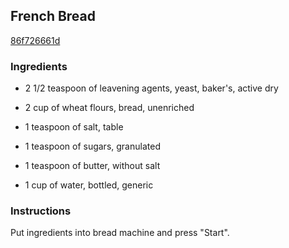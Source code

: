 ## French Bread

[86f726661d](https://recipeland.com/recipe/v/french-bread-35478)

### Ingredients

 - 2 1/2 teaspoon of leavening agents, yeast, baker's, active dry

 - 2 cup of wheat flours, bread, unenriched

 - 1 teaspoon of salt, table

 - 1 teaspoon of sugars, granulated

 - 1 teaspoon of butter, without salt

 - 1 cup of water, bottled, generic

### Instructions

Put ingredients into bread machine and press "Start".